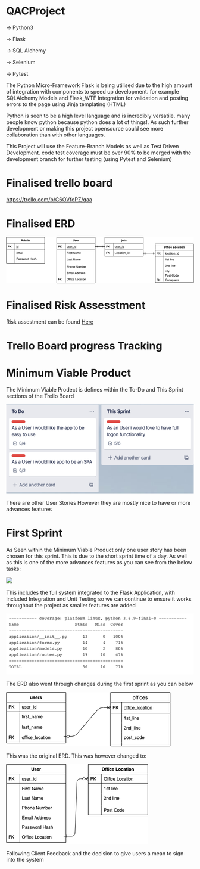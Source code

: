 # QACProject

-> Python3

-> Flask

-> SQL Alchemy

-> Selenium

-> Pytest

The Python Micro-Framework Flask is being utilised due to the high amount of integration with components to speed up development. for example SQLAlchemy Models and Flask_WTF Integration for validation and posting errors to the page using Jinja templating (HTML)

Python is seen to be a high level language and is incredibly versatile. many people know python because python does a lot of things!. 
As such further development or making this project opensource could see more collaboration than with other languages.

This Project will use the Feature-Branch Models as well as Test Driven Development. code test coverage must be over 90% to be merged with the development branch for further testing (using Pytest and Selenium)

# Finalised trello board

https://trello.com/b/C6OVfoPZ/qaa

# Finalised ERD

![](Documentation_rss/New_ERD.png)

# Finalised Risk Assesstment

Risk assestment can be found [Here](https://docs.google.com/spreadsheets/d/1e9dNWcu6ro9YcTkmCDNhyVzRHGwjEr3RxXqMkqxVKZE/edit?usp=sharing)

# Trello Board progress Tracking 

# Minimum Viable Product

The Minimum Viable Prodect is defines within the To-Do and This Sprint sections of the Trello Board 

![](Documentation_rss/MVP.png)

There are other User Stories However they are mostly nice to have or more advances features

# First Sprint

As Seen within the Minimum Viable Product only one user story has been chosen for this sprint. This is due to the short sprint time of a day. 
As well as this is one of the more advances features as you can see from the below tasks:

![](Document_rss/Sprint1Tasks.png)

This includes the full system integrated to the Flask Application, with included Integration and Unit Testing so we can continue to ensure it works throughout the project as smaller features are added 

![](Documentation_rss/Sprint1Tests.png)

The ERD also went through changes during the first sprint as you can below 

![](Documentation_rss/Old_ERD.png)

This was the original ERD. This was however changed to: 

![](Documentation_rss/ERD.png)

Following Client Feedback and the decision to give users a mean to sign into the system




